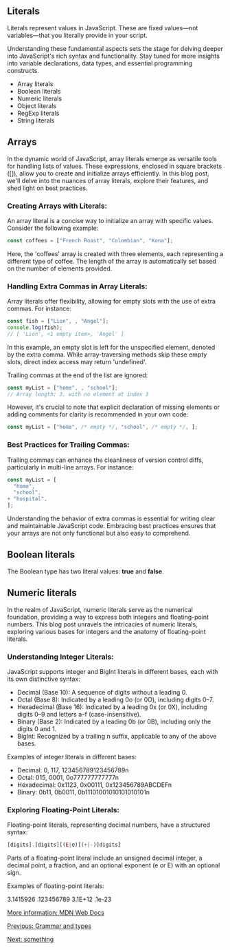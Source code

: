 ## Literals
Literals represent values in JavaScript. These are fixed values—not variables—that you literally provide in your script. 

Understanding these fundamental aspects sets the stage for delving deeper into JavaScript's rich syntax and functionality. Stay tuned for more insights into variable declarations, data types, and essential programming constructs.

- Array literals
- Boolean literals
- Numeric literals
- Object literals
- RegExp literals
- String literals

## Arrays
In the dynamic world of JavaScript, array literals emerge as versatile tools for handling lists of values. These expressions, enclosed in square brackets ([]), allow you to create and initialize arrays efficiently. In this blog post, we'll delve into the nuances of array literals, explore their features, and shed light on best practices.

### Creating Arrays with Literals:
An array literal is a concise way to initialize an array with specific values. Consider the following example:

```javascript
const coffees = ["French Roast", "Colombian", "Kona"];
```

Here, the 'coffees' array is created with three elements, each representing a different type of coffee. The length of the array is automatically set based on the number of elements provided.

### Handling Extra Commas in Array Literals:
Array literals offer flexibility, allowing for empty slots with the use of extra commas. For instance:

```javascript
const fish = ["Lion", , "Angel"];
console.log(fish);
// [ 'Lion', <1 empty item>, 'Angel' ]
```
In this example, an empty slot is left for the unspecified element, denoted by the extra comma. While array-traversing methods skip these empty slots, direct index access may return 'undefined'.

Trailing commas at the end of the list are ignored:

```javascript
const myList = ["home", , "school"];
// Array length: 3, with no element at index 3
```

However, it's crucial to note that explicit declaration of missing elements or adding comments for clarity is recommended in your own code:

```javascript
const myList = ["home", /* empty */, "school", /* empty */, ];
```

### Best Practices for Trailing Commas:
Trailing commas can enhance the cleanliness of version control diffs, particularly in multi-line arrays. For instance:

```javascript
const myList = [
  "home",
  "school",
+ "hospital",
];
```

Understanding the behavior of extra commas is essential for writing clear and maintainable JavaScript code. Embracing best practices ensures that your arrays are not only functional but also easy to comprehend.

## Boolean literals
The Boolean type has two literal values: **true** and **false**.

## Numeric literals

In the realm of JavaScript, numeric literals serve as the numerical foundation, providing a way to express both integers and floating-point numbers. This blog post unravels the intricacies of numeric literals, exploring various bases for integers and the anatomy of floating-point literals.

### Understanding Integer Literals:
JavaScript supports integer and BigInt literals in different bases, each with its own distinctive syntax:

- Decimal (Base 10): A sequence of digits without a leading 0.
- Octal (Base 8): Indicated by a leading 0o (or 0O), including digits 0–7.
- Hexadecimal (Base 16): Indicated by a leading 0x (or 0X), including digits 0–9 and letters a–f (case-insensitive).
- Binary (Base 2): Indicated by a leading 0b (or 0B), including only the digits 0 and 1.
- BigInt: Recognized by a trailing n suffix, applicable to any of the above bases.

Examples of integer literals in different bases:

- Decimal: 0, 117, 123456789123456789n
- Octal: 015, 0001, 0o777777777777n
- Hexadecimal: 0x1123, 0x00111, 0x123456789ABCDEFn
- Binary: 0b11, 0b0011, 0b11101001010101010101n

### Exploring Floating-Point Literals:
Floating-point literals, representing decimal numbers, have a structured syntax:

```javascript
[digits].[digits][(E|e)[(+|-)]digits]
```

Parts of a floating-point literal include an unsigned decimal integer, a decimal point, a fraction, and an optional exponent (e or E) with an optional sign.

Examples of floating-point literals:

3.1415926
.123456789
3.1E+12
.1e-23

[More information: MDN Web Docs](https://developer.mozilla.org/en-US/docs/Web/JavaScript/Guide/Grammar_and_types#literals) 

[Previous: Grammar and types](grammar-types)

[Next: something](sometrhing)